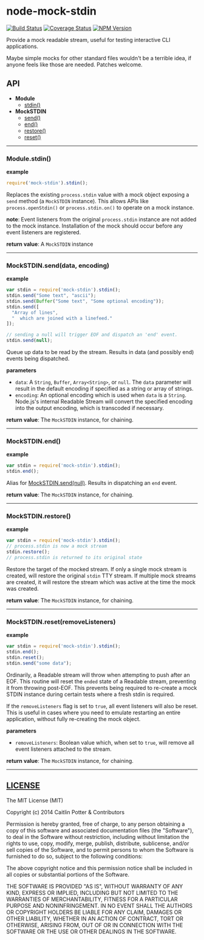 # node-mock-stdin

[![Build Status](https://travis-ci.org/caitp/node-mock-stdin.svg?branch=master)](https://travis-ci.org/caitp/node-mock-stdin) [![Coverage Status](https://img.shields.io/coveralls/caitp/node-mock-stdin.svg)](https://coveralls.io/r/caitp/node-mock-stdin?branch=master) [![NPM Version](http://img.shields.io/npm/v/mock-stdin.svg)](https://www.npmjs.org/package/mock-stdin)

Provide a mock readable stream, useful for testing interactive CLI applications.

Maybe simple mocks for other standard files wouldn't be a terrible idea, if anyone
feels like those are needed. Patches welcome.

## API

- **Module**
  - [stdin()](#modulestdin)
- **MockSTDIN**
  - [send()](#mockstdinsenddata-encoding)
  - [end()](#mockstdinend)
  - [restore()](#mockstdinrestore)
  - [reset()](#mockstdinresetremovelisteners)

---

### Module.stdin()

**example**

```js
require('mock-stdin').stdin();
```

Replaces the existing `process.stdin` value with a mock object exposing a `send` method (a
`MockSTDIN` instance). This allows APIs like `process.openStdin()` or `process.stdin.on()`
to operate on a mock instance.

**note**: Event listeners from the original `process.stdin` instance are not added to the
mock instance. Installation of the mock should occur before any event listeners are
registered.

**return value**: A `MockSTDIN` instance

---

### MockSTDIN.send(data, encoding)

**example**

```js
var stdin = require('mock-stdin').stdin();
stdin.send("Some text", "ascii");
stdin.send(Buffer("Some text", "Some optional encoding"));
stdin.send([
  "Array of lines",
  "  which are joined with a linefeed."
]);

// sending a null will trigger EOF and dispatch an 'end' event.
stdin.send(null);
```

Queue up data to be read by the stream. Results in data (and possibly end) events being 
dispatched.

**parameters**
  - `data`: A `String`, `Buffer`, `Array<String>`, or `null`. The `data` parameter will result in
    the default encoding if specified as a string or array of strings.
  - `encoding`: An optional encoding which is used when `data` is a `String`.
      Node.js's internal Readable Stream will convert the specified encoding into the output
      encoding, which is transcoded if necessary.

**return value**: The `MockSTDIN` instance, for chaining.

---

### MockSTDIN.end()

**example**

```js
var stdin = require('mock-stdin').stdin();
stdin.end();
```

Alias for [MockSTDIN.send(null)](#mockstdinsend). Results in dispatching an `end` event.

**return value**: The `MockSTDIN` instance, for chaining.

---

### MockSTDIN.restore()

**example**

```js
var stdin = require('mock-stdin').stdin();
// process.stdin is now a mock stream
stdin.restore();
// process.stdin is returned to its original state
```

Restore the target of the mocked stream. If only a single mock stream is created, will restore
the original `stdin` TTY stream. If multiple mock streams are created, it will restore the
stream which was active at the time the mock was created.

**return value**: The `MockSTDIN` instance, for chaining.

---

### MockSTDIN.reset(removeListeners)

**example**

```js
var stdin = require('mock-stdin').stdin();
stdin.end();
stdin.reset();
stdin.send("some data");
```

Ordinarily, a Readable stream will throw when attempting to push after an EOF. This routine will
reset the `ended` state of a Readable stream, preventing it from throwing post-EOF. This prevents
being required to re-create a mock STDIN instance during certain tests where a fresh stdin is
required.

If the `removeListeners` flag is set to `true`, all event listeners will also be reset. This is
useful in cases where you need to emulate restarting an entire application, without fully 
re-creating the mock object.

**parameters**
  - `removeListeners`: Boolean value which, when set to `true`, will remove all event listeners
  attached to the stream.

**return value**: The `MockSTDIN` instance, for chaining.

---

## [LICENSE](LICENSE)

The MIT License (MIT)

Copyright (c) 2014 Caitlin Potter & Contributors

Permission is hereby granted, free of charge, to any person obtaining a copy of this software and associated documentation files (the "Software"), to deal in the Software without restriction, including without limitation the rights to use, copy, modify, merge, publish, distribute, sublicense, and/or sell copies of the Software, and to permit persons to whom the Software is furnished to do so, subject to the following conditions:

The above copyright notice and this permission notice shall be included in all copies or substantial portions of the Software.

THE SOFTWARE IS PROVIDED "AS IS", WITHOUT WARRANTY OF ANY KIND, EXPRESS OR IMPLIED, INCLUDING BUT NOT LIMITED TO THE WARRANTIES OF MERCHANTABILITY, FITNESS FOR A PARTICULAR PURPOSE AND NONINFRINGEMENT. IN NO EVENT SHALL THE AUTHORS OR COPYRIGHT HOLDERS BE LIABLE FOR ANY CLAIM, DAMAGES OR OTHER LIABILITY, WHETHER IN AN ACTION OF CONTRACT, TORT OR OTHERWISE, ARISING FROM, OUT OF OR IN CONNECTION WITH THE SOFTWARE OR THE USE OR OTHER DEALINGS IN THE SOFTWARE.

